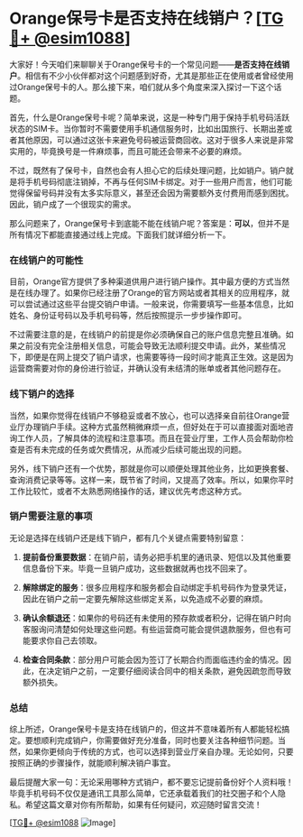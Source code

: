 # Orange保号卡是否支持在线销户？[[TG💪+ @esim1088](https://t.me/s/esim1088)]

大家好！今天咱们来聊聊关于Orange保号卡的一个常见问题——**是否支持在线销户**。相信有不少小伙伴都对这个问题感到好奇，尤其是那些正在使用或者曾经使用过Orange保号卡的人。那么接下来，咱们就从多个角度来深入探讨一下这个话题。

首先，什么是Orange保号卡呢？简单来说，这是一种专门用于保持手机号码活跃状态的SIM卡。当你暂时不需要使用手机通信服务时，比如出国旅行、长期出差或者其他原因，可以通过这张卡来避免号码被运营商回收。这对于很多人来说是非常实用的，毕竟换号是一件麻烦事，而且可能还会带来不必要的麻烦。

不过，既然有了保号卡，自然也会有人担心它的后续处理问题，比如销户。销户就是将手机号码彻底注销掉，不再与任何SIM卡绑定。对于一些用户而言，他们可能觉得保留号码并没有太多实际意义，甚至还会因为需要额外支付费用而感到困扰。因此，销户成了一个很现实的需求。

那么问题来了，Orange保号卡到底能不能在线销户呢？答案是：**可以**，但并不是所有情况下都能直接通过线上完成。下面我们就详细分析一下。

### **在线销户的可能性**

目前，Orange官方提供了多种渠道供用户进行销户操作。其中最方便的方式当然是在线办理了。如果你已经注册了Orange的官方网站或者其相关的应用程序，就可以尝试通过这些平台提交销户申请。一般来说，你需要填写一些基本信息，比如姓名、身份证号码以及手机号码等，然后按照提示一步步操作即可。

不过需要注意的是，在线销户的前提是你必须确保自己的账户信息完整且准确。如果之前没有完全注册相关信息，可能会导致无法顺利提交申请。此外，某些情况下，即便是在网上提交了销户请求，也需要等待一段时间才能真正生效。这是因为运营商需要对你的身份进行验证，并确认没有未结清的账单或者其他问题存在。

### **线下销户的选择**

当然，如果你觉得在线销户不够稳妥或者不放心，也可以选择亲自前往Orange营业厅办理销户手续。这种方式虽然稍微麻烦一点，但好处在于可以直接面对面地咨询工作人员，了解具体的流程和注意事项。而且在营业厅里，工作人员会帮助你检查是否有未完成的任务或欠费情况，从而减少后续可能出现的问题。

另外，线下销户还有一个优势，那就是你可以顺便处理其他业务，比如更换套餐、查询消费记录等等。这样一来，既节省了时间，又提高了效率。所以，如果你平时工作比较忙，或者不太熟悉网络操作的话，建议优先考虑这种方式。

### **销户需要注意的事项**

无论是选择在线销户还是线下销户，都有几个关键点需要特别留意：

1. **提前备份重要数据**：在销户前，请务必把手机里的通讯录、短信以及其他重要信息备份下来。毕竟一旦销户成功，这些数据就再也找不回来了。
   
2. **解除绑定的服务**：很多应用程序和服务都会自动绑定手机号码作为登录凭证，因此在销户之前一定要先解除这些绑定关系，以免造成不必要的麻烦。

3. **确认余额退还**：如果你的号码还有未使用的预存款或者积分，记得在销户时向客服询问清楚如何处理这些问题。有些运营商可能会提供退款服务，但也有可能要求你自己去领取。

4. **检查合同条款**：部分用户可能会因为签订了长期合约而面临违约金的情况。因此，在决定销户之前，一定要仔细阅读合同中的相关条款，避免因疏忽而导致额外损失。

### **总结**

综上所述，Orange保号卡是支持在线销户的，但这并不意味着所有人都能轻松搞定。要想顺利完成销户，你需要做好充分准备，同时也要关注各种细节问题。当然，如果你更倾向于传统的方式，也可以选择到营业厅亲自办理。无论如何，只要按照正确的步骤操作，就能顺利解决销户事宜。

最后提醒大家一句：无论采用哪种方式销户，都不要忘记提前备份好个人资料哦！毕竟手机号码不仅仅是通讯工具那么简单，它还承载着我们的社交圈子和个人隐私。希望这篇文章对你有所帮助，如果有任何疑问，欢迎随时留言交流！

[[TG💪+ @esim1088](https://t.me/s/esim1088) ![Image](https://i.postimg.cc/4NQfJmqS/Snipaste-2025-05-13-00-14-12.png)]
